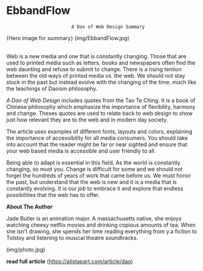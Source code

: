# EbbandFlow

                            A Dao of Web Design Summary
                       
{Hero image for summary} (img/EbbandFlow.jpg)                       
                     



 
Web is a new media and one that is constantly changing. Those that are used to printed media such as letters, 
books and newspapers often find the web daunting and refuse to submit to change. There is a rising tention between the old ways of printed media vs. the web. We should not stay stuck in the past but instead evolve with the changing of the time, much like the teachings of Daoism philosophy.


_A Dao of Web Design_ includes quotes from the Tao Te Ching. It is a book of Chinese philosophy which emphasize the
importance of flexibility, harmony and change. Theses quotes are used to relate back to web design to show just how 
relevant they are to the web and in modern day society.

The article uses examples of different fonts, layouts and colors, explaining the importance of accessibility 
for all media consumers. You should take into account that the reader might be far or near sighted and ensure 
that your web based media is accessible and user friendly to all. 

Being able to adapt is essential in this field. As the world is constantly changing, so must you. 
Change is difficult for some and we should not forget the hundreds of years of work that came before us. 
We must honor the past, but understand that the web is new and it is a media that is constantly evolving. 
It is our job to embrace it and explore that endless possibilities that the web has to offer.







**About The Author**




  Jade Butler is an animation major. A massachusetts native, she enjoys watching cheesy netflix movies and drinking copious amounts of tea. When she isn't drawing, she spends her time reading everything from y.a fiction to Tolstoy and listening to musical theatre soundtracks.



(img/photo.jpg)  


**read full article** (https://alistapart.com/article/dao)

